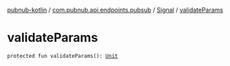 [pubnub-kotlin](../../index.md) / [com.pubnub.api.endpoints.pubsub](../index.md) / [Signal](index.md) / [validateParams](./validate-params.md)

# validateParams

`protected fun validateParams(): `[`Unit`](https://kotlinlang.org/api/latest/jvm/stdlib/kotlin/-unit/index.html)